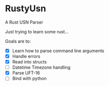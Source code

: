 # RustyUsn
A Rust USN Parser

Just trying to learn some rust...

Goals are to:
- [x] Learn how to parse command line arguments
- [x] Handle errors
- [x] Read into structs
- [ ] Datetime Timezone handling
- [x] Parse UFT-16
- [ ] Bind with python
